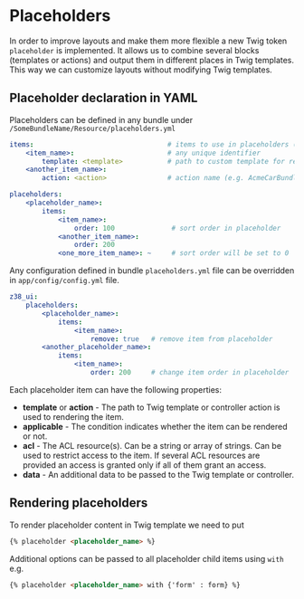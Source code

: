 # Placeholders

In order to improve layouts and make them more flexible a new Twig token `placeholder` is implemented. It allows us to combine several blocks (templates or actions) and output them in different places in Twig templates. This way we can customize layouts without modifying Twig templates.


## Placeholder declaration in YAML

Placeholders can be defined in any bundle under `/SomeBundleName/Resource/placeholders.yml`

```yaml
items:                                 # items to use in placeholders (templates or actions)
    <item_name>:                       # any unique identifier
        template: <template>           # path to custom template for renderer
    <another_item_name>:
        action: <action>               # action name (e.g. AcmeCarBundle:Car:index)

placeholders:
    <placeholder_name>:
        items:
            <item_name>:
                order: 100              # sort order in placeholder
            <another_item_name>:
                order: 200
            <one_more_item_name>: ~     # sort order will be set to 0
```

Any configuration defined in bundle `placeholders.yml` file can be overridden in `app/config/config.yml` file.

```yaml
z38_ui:
    placeholders:
        <placeholder_name>:
            items:
                <item_name>:
                    remove: true   # remove item from placeholder
        <another_placeholder_name>:
            items:
                <item_name>:
                    order: 200     # change item order in placeholder
```

Each placeholder item can have the following properties:

 - **template** or **action** - The path to Twig template or controller action is used to rendering the item.
 - **applicable** - The condition indicates whether the item can be rendered or not.
 - **acl** - The ACL resource(s). Can be a string or array of strings. Can be used to restrict access to the item. If several ACL resources are provided an access is granted only if all of them grant an access.
 - **data** - An additional data to be passed to the Twig template or controller.


## Rendering placeholders

To render placeholder content in Twig template we need to put

```html
{% placeholder <placeholder_name> %}
```

Additional options can be passed to all placeholder child items using `with` e.g.

```html
{% placeholder <placeholder_name> with {'form' : form} %}
```
